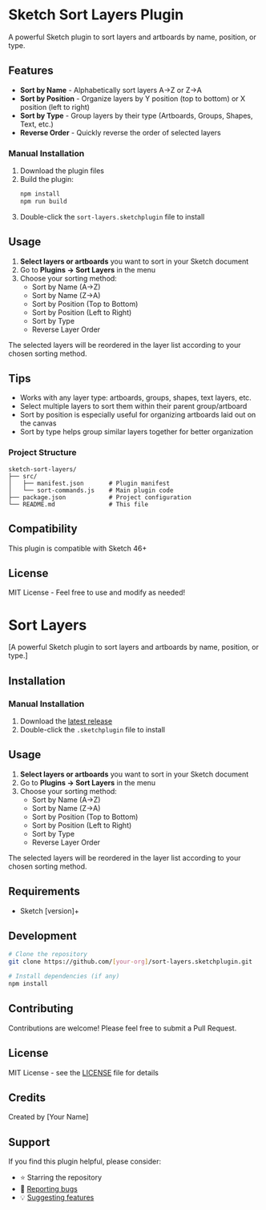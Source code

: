 # Sketch Sort Layers Plugin

A powerful Sketch plugin to sort layers and artboards by name, position, or type.

## Features

- **Sort by Name** - Alphabetically sort layers A→Z or Z→A
- **Sort by Position** - Organize layers by Y position (top to bottom) or X position (left to right)
- **Sort by Type** - Group layers by their type (Artboards, Groups, Shapes, Text, etc.)
- **Reverse Order** - Quickly reverse the order of selected layers

### Manual Installation

1. Download the plugin files
2. Build the plugin:
   ```bash
   npm install
   npm run build
   ```
3. Double-click the `sort-layers.sketchplugin` file to install

## Usage

1. **Select layers or artboards** you want to sort in your Sketch document
2. Go to **Plugins → Sort Layers** in the menu
3. Choose your sorting method:
   - Sort by Name (A→Z)
   - Sort by Name (Z→A)
   - Sort by Position (Top to Bottom)
   - Sort by Position (Left to Right)
   - Sort by Type
   - Reverse Layer Order

The selected layers will be reordered in the layer list according to your chosen sorting method.

## Tips

- Works with any layer type: artboards, groups, shapes, text layers, etc.
- Select multiple layers to sort them within their parent group/artboard
- Sort by position is especially useful for organizing artboards laid out on the canvas
- Sort by type helps group similar layers together for better organization

### Project Structure

```
sketch-sort-layers/
├── src/
│   ├── manifest.json       # Plugin manifest
│   └── sort-commands.js    # Main plugin code
├── package.json            # Project configuration
└── README.md               # This file
```

## Compatibility

This plugin is compatible with Sketch 46+

## License

MIT License - Feel free to use and modify as needed!

# Sort Layers

[A powerful Sketch plugin to sort layers and artboards by name, position, or type.]

## Installation

### Manual Installation
1. Download the [latest release](https://github.com/[your-org]/sort-layers.sketchplugin/releases/latest)
2. Double-click the `.sketchplugin` file to install

## Usage

1. **Select layers or artboards** you want to sort in your Sketch document
2. Go to **Plugins → Sort Layers** in the menu
3. Choose your sorting method:
   - Sort by Name (A→Z)
   - Sort by Name (Z→A)
   - Sort by Position (Top to Bottom)
   - Sort by Position (Left to Right)
   - Sort by Type
   - Reverse Layer Order

The selected layers will be reordered in the layer list according to your chosen sorting method.

## Requirements

- Sketch [version]+

## Development

```bash
# Clone the repository
git clone https://github.com/[your-org]/sort-layers.sketchplugin.git

# Install dependencies (if any)
npm install
```

## Contributing

Contributions are welcome! Please feel free to submit a Pull Request.

## License

MIT License - see the [LICENSE](LICENSE) file for details

## Credits

Created by [Your Name]

## Support

If you find this plugin helpful, please consider:
- ⭐ Starring the repository
- 🐛 [Reporting bugs](https://github.com/[your-org]/sort-layers.sketchplugin/issues)
- 💡 [Suggesting features](https://github.com/[your-org]/sort-layers.sketchplugin/issues)
